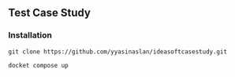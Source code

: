 ## Test Case Study

### Installation

```
git clone https://github.com/yyasinaslan/ideasoftcasestudy.git

docket compose up
```

